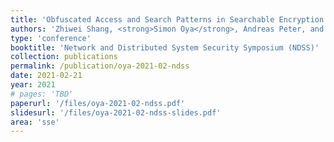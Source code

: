 ```yaml
---
title: 'Obfuscated Access and Search Patterns in Searchable Encryption'
authors: 'Zhiwei Shang, <strong>Simon Oya</strong>, Andreas Peter, and Florian Kerschbaum'
type: 'conference'
booktitle: 'Network and Distributed System Security Symposium (NDSS)'
collection: publications
permalink: /publication/oya-2021-02-ndss
date: 2021-02-21
year: 2021
# pages: 'TBD'
paperurl: '/files/oya-2021-02-ndss.pdf'
slidesurl: '/files/oya-2021-02-ndss-slides.pdf'
area: 'sse'
---
```



